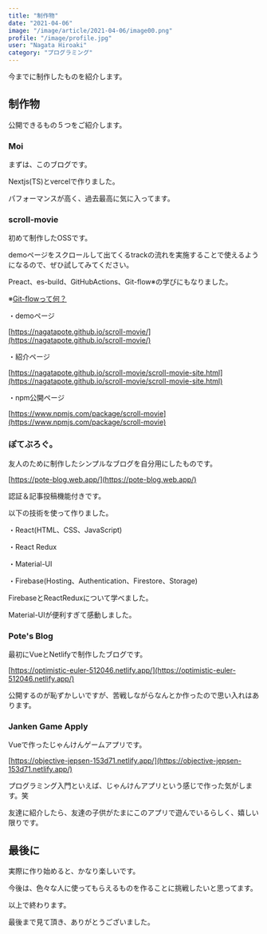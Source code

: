 ```yaml
---
title: "制作物"
date: "2021-04-06"
image: "/image/article/2021-04-06/image00.png"
profile: "/image/profile.jpg"
user: "Nagata Hiroaki"
category: "プログラミング"
---
```


今までに制作したものを紹介します。

## 制作物

公開できるもの５つをご紹介します。

### Moi

まずは、このブログです。

Nextjs(TS)とvercelで作りました。

パフォーマンスが高く、過去最高に気に入ってます。

### scroll-movie

初めて制作したOSSです。

demoページをスクロールして出てくるtrackの流れを実施することで使えるようになるので、ぜひ試してみてください。

Preact、es-build、GitHubActions、Git-flow※の学びにもなりました。

※[Git-flowって何？](https://qiita.com/KosukeSone/items/514dd24828b485c69a05)

・demoページ

[https://nagatapote.github.io/scroll-movie/](https://nagatapote.github.io/scroll-movie/)

・紹介ページ

[https://nagatapote.github.io/scroll-movie/scroll-movie-site.html](https://nagatapote.github.io/scroll-movie/scroll-movie-site.html)

・npm公開ページ

[https://www.npmjs.com/package/scroll-movie](https://www.npmjs.com/package/scroll-movie)

### ぽてぶろぐ。

友人のために制作したシンプルなブログを自分用にしたものです。

[https://pote-blog.web.app/](https://pote-blog.web.app/)

認証＆記事投稿機能付きです。

以下の技術を使って作りました。

・React(HTML、CSS、JavaScript)

・React Redux

・Material-UI

・Firebase(Hosting、Authentication、Firestore、Storage)

FirebaseとReactReduxについて学べました。

Material-UIが便利すぎて感動しました。

### Pote's Blog

最初にVueとNetlifyで制作したブログです。

[https://optimistic-euler-512046.netlify.app/](https://optimistic-euler-512046.netlify.app/)

公開するのが恥ずかしいですが、苦戦しながらなんとか作ったので思い入れはあります。

### Janken Game Apply

Vueで作ったじゃんけんゲームアプリです。

[https://objective-jepsen-153d71.netlify.app/](https://objective-jepsen-153d71.netlify.app/)

プログラミング入門といえば、じゃんけんアプリという感じで作った気がします。笑

友達に紹介したら、友達の子供がたまにこのアプリで遊んでいるらしく、嬉しい限りです。

## 最後に

実際に作り始めると、かなり楽しいです。

今後は、色々な人に使ってもらえるものを作ることに挑戦したいと思ってます。

以上で終わります。

最後まで見て頂き、ありがとうございました。
